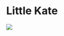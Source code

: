 # Little Kate

[![](https://raw.githubusercontent.com/ronething/Image-Hosting/master/img/20190210204544.png)](https://youtu.be/sxPkzQeS_04)